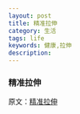 ```yaml
---
layout: post
title: 精准拉伸
category: 生活
tags: life
keywords: 健康,拉伸
description: 
---
```


### 精准拉伸

原文：[精准拉伸](/text/part0000.html)
